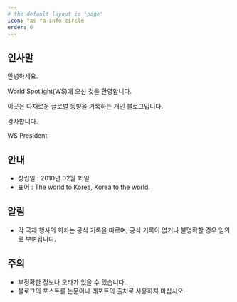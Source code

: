 ```yaml
---
# the default layout is 'page'
icon: fas fa-info-circle
order: 6
---
```

## 인사말
안녕하세요.

World Spotlight(WS)에 오신 것을 환영합니다.

이곳은 다채로운 글로벌 동향을 기록하는 개인 블로그입니다.

감사합니다.

WS President

## 안내
* 창립일 : 2010년 02월 15일
* 표어 : The world to Korea, Korea to the world.

## 알림
* 각 국제 행사의 회차는 공식 기록을 따르며, 공식 기록이 없거나 불명확할 경우 임의로 부여됩니다.

## 주의
* 부정확한 정보나 오타가 있을 수 있습니다.
* 블로그의 포스트를 논문이나 레포트의 출처로 사용하지 마십시오.
